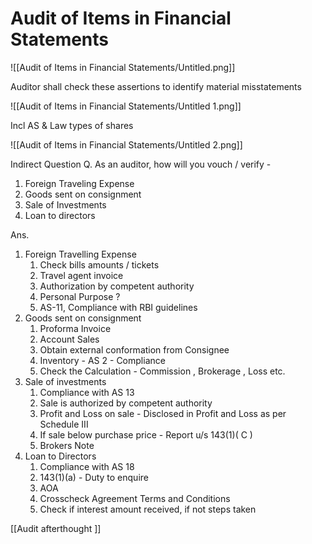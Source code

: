 # Audit of Items in Financial Statements

![[Audit of Items in Financial Statements/Untitled.png]]

Auditor shall check these assertions to identify material misstatements 

![[Audit of Items in Financial Statements/Untitled 1.png]]

Incl AS & Law types of shares 

![[Audit of Items in Financial Statements/Untitled 2.png]]

Indirect Question
Q. As an auditor, how will you vouch / verify -

1. Foreign Traveling Expense 
2. Goods sent on consignment 
3. Sale of Investments
4. Loan to directors

Ans.

1. Foreign Travelling Expense
    1. Check bills amounts / tickets 
    2. Travel agent invoice
    3. Authorization by competent authority
    4. Personal Purpose ?
    5. AS-11, Compliance with RBI guidelines
2. Goods sent on consignment
    1. Proforma Invoice
    2. Account Sales
    3. Obtain external conformation from Consignee
    4. Inventory - AS 2 - Compliance
    5. Check the Calculation - Commission , Brokerage , Loss etc.
3. Sale of investments
    1. Compliance with AS 13
    2. Sale is authorized by competent authority
    3. Profit and Loss on sale - Disclosed in Profit and Loss as per Schedule III
    4. If sale below purchase price - Report u/s 143(1)( C )
    5. Brokers Note
4. Loan to Directors
    1. Compliance with AS 18
    2. 143(1)(a) - Duty to enquire
    3. AOA
    4. Crosscheck Agreement Terms and Conditions 
    5. Check if interest amount received, if not steps taken

[[Audit afterthought ]]